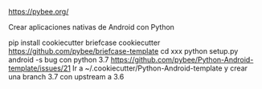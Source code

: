 https://pybee.org/

Crear aplicaciones nativas de Android con Python

pip install cookiecutter briefcase
cookiecutter https://github.com/pybee/briefcase-template
cd xxx
python setup.py android -s
  bug con python 3.7 https://github.com/pybee/Python-Android-template/issues/21
  Ir a ~/.cookiecutter/Python-Android-template
  y crear una branch 3.7 con upstream a 3.6
